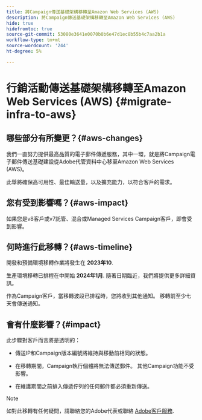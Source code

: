 ```yaml
---
title: 將Campaign傳送基礎架構移轉至Amazon Web Services (AWS)
description: 將Campaign傳送基礎架構移轉至Amazon Web Services (AWS)
hide: true
hidefromtoc: true
source-git-commit: 53080e3641e0070b0b6e47d1ec8b55b4c7aa2b1a
workflow-type: tm+mt
source-wordcount: '244'
ht-degree: 5%

---
```



# 行銷活動傳送基礎架構移轉至Amazon Web Services (AWS) {#migrate-infra-to-aws}

## 哪些部分有所變更？{#aws-changes}

我們一直努力提供最高品質的電子郵件傳遞服務，其中一環，就是將Campaign電子郵件傳送基礎建設從Adobe代管資料中心移至Amazon Web Services (AWS)。

此舉將確保高可用性、最佳輸送量，以及擴充能力，以符合客戶的需求。

## 您有受到影響嗎？{#aws-impact}

如果您是v8客戶或v7託管、混合或Managed Services Campaign客戶，即會受到影響。

## 何時進行此移轉？{#aws-timeline}

開發和預備環境移轉作業將發生在 **2023年10**.

生產環境移轉已排程在中開始 **2024年1月**. 隨著日期臨近，我們將提供更多詳細資訊。

作為Campaign客戶，當移轉波段已排程時，您將收到其他通知。 移轉前至少七天會傳送通知。

## 會有什麼影響？{#impact}

此步驟對客戶而言將是透明的：

* 傳送IP和Campaign版本編號將維持與移動前相同的狀態。

* 在移轉期間，Campaign執行個體將無法傳送郵件。 其他Campaign功能不受影響。

* 在維護期間之前排入傳遞佇列的任何郵件都必須重新傳送。

>[!NOTE]
>
>如對此移轉有任何疑問，請聯絡您的Adobe代表或聯絡 [Adobe客戶服務](https://helpx.adobe.com/tw/enterprise/admin-guide.html/enterprise/using/support-for-experience-cloud.ug.html).
>


